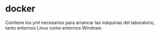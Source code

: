 # docker

Contiene los yml necesarios para arrancar las máquinas del laboratorio,
tanto entornos Linux como entornos Windows
